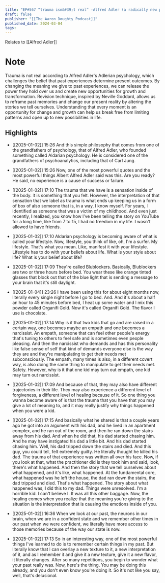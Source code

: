 ```yaml
---
title: "EP#567 “trauma isn&#39;t real” -Alfred Adler (a radically new perspective)"
draft: false
publisher: "[[The Aaron Doughty Podcast]]"
published_date: 2024-03-04
tags:
---
```

Relates to [[Alfred Adler]]
# Note
 Trauma is not real according to Alfred Adler's Adlerian psychology, which challenges the belief that past experiences determine present outcomes.
By changing the meaning we give to past experiences, we can release the power they hold over us and create new opportunities for growth and transformation.
Revision technique, inspired by Neville Goddard, allows us to reframe past memories and change our present reality by altering the stories we tell ourselves.
Understanding that every moment is an opportunity for change and growth can help us break free from limiting patterns and open up to new possibilities in life.


## Highlights
* [[2025-01-02]] 15:26  And this simple philosophy that comes from one of the grandfathers of psychology, that of Alfred Adler, who founded something called Aldarian psychology. He is considered one of the grandfathers of psychoanalytics, including that of Carl Jung.

* [[2025-01-02]] 15:26  Now, one of the most powerful quotes and the most powerful things Albert Alfred Adler said was this. Are you ready? He said, no experience is a cause of success or failure.

* [[2025-01-02]] 17:10  The trauma that we have is a sensation inside of the body. It is something that you felt. However, the interpretation of that sensation that we label as trauma is what ends up keeping us in a form of box of also someone that is, in a way, I know myself. For years, I identified as someone that was a victim of my childhood. And even just recently, I realized, you know how I've been telling the story on YouTube for a long time, like from 7 to 15, I had no freedom in my life. I wasn't allowed to have friends.

* [[2025-01-02]] 17:10  Aldarian psychology is becoming aware of what is called your lifestyle. Now, lifestyle, you think of like, oh, I'm a surfer. My lifestyle. That's what you mean. Like, manifest it with your lifestyle. Lifestyle has to do with your beliefs about life. What is your style about life? What is your belief about life?

* [[2025-01-02]] 17:09  They're called Blublockers. Basically, Blublockers are two or three hours before bed. You wear these like orange tinted glasses that block out that of the blue light that is sending a message to your brain that it's still daylight.

* [[2025-01-04]] 23:26  I have been using this for about eight months now, literally every single night before I go to bed. And. And it's about a half an hour to 45 minutes before bed, I heat up some water and I mix this powder called Organifi Gold. Now it's called Organifi Gold. The flavor I use is chocolate.

* [[2025-01-02]] 17:14  Why is it that two kids that go and are raised in a certain way, one becomes maybe an empath and one becomes a narcissist. An empath, someone that can feel other people's energy that's tuning to others to feel safe and is sometimes even people pleasing. And then the narcissist who demands and has this personality like false sense of self that kind of demands everyone else is the way they are and they're manipulating to get their needs met subconsciously. The empath, many times is also, in a different covert way, is also doing the same thing to manipulate to get their needs met. Safety. However, why is it that one kid may turn out empath, one kid may turn out narcissist.

* [[2025-01-02]] 17:09  And because of that, they may also have different trajectories in their life. They may also experience a different level of forgiveness, a different level of healing because of it. So one thing you wanna become aware of is that the trauma that you have that you may give a lot of meaning to, and it may really justify why things happened when you were a kid.

* [[2025-01-02]] 17:15  And basically what he shared is that a couple years ago he got into an argument with his dad, and he lived in an apartment complex, and he ran out of the room, and then he ran down the stairs away from his dad. And when he did that, his dad started chasing him. And he may have instigated his dad a little bit. And his dad started chasing him. Well, his dad tripped down the stairs and died. And this guy, you could tell, felt extremely guilty. He literally thought he killed his dad. The trauma of that experience was written all over his face. Now, if you look at that, what the practitioner did is they took him and said, look, there's what happened. And then the story that we tell ourselves about what happened, and it's like, what happened. At the fundamental core, what happened was he left the house, the dad ran down the stairs, the dad tripped and died. That's what happened. The story about what happened was, I did this to my dad. Things were unresolved. I'm a horrible kid. I can't believe I. It was all this other baggage. Now, the healing comes when you realize that the meaning you're giving to the situation is the interpretation that is causing the emotions inside of you.

* [[2025-01-02]] 16:36  When we look at our past, the neurons in our brain, when we are in a confident state and we remember other times in our past when we were confident, we literally have more access to those memories because of the way our state is now.

* [[2025-01-02]] 17:13  So in an interesting way, one of the most powerful things I've learned to do is to remember certain things in my past. But literally know that I can overlay a new texture to it, a new interpretation of it, and as I remember it and give it a new texture, give it a new flavor, it literally changes. After so many repetitions, you begin to wonder what your past really was. Now, here's the thing. You may be doing this already, and you don't even know you're doing it. So it's not like you say, well, that's delusional.

